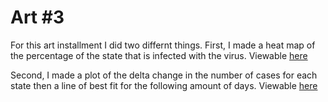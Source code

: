 # Art #3
For this art installment I did two differnt things. First, I made a heat map of the percentage of the state that is infected with the virus. Viewable [here](https://github.com/austinmccalley/engr352/tree/master/art3/photos/map)


Second, I made a plot of the delta change in the number of cases for each state then a line of best fit for the following amount of days. Viewable [here](https://github.com/austinmccalley/engr352/tree/master/art3/photos/plots)
